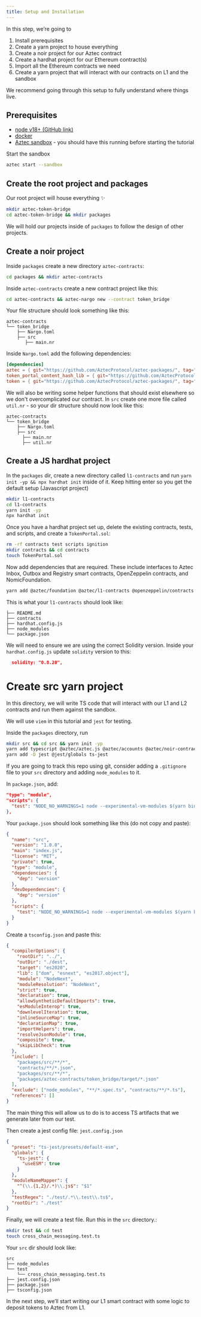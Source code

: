 ```yaml
---
title: Setup and Installation
---
```


In this step, we’re going to

1. Install prerequisites
2. Create a yarn project to house everything
3. Create a noir project for our Aztec contract
4. Create a hardhat project for our Ethereum contract(s)
5. Import all the Ethereum contracts we need
6. Create a yarn project that will interact with our contracts on L1 and the sandbox

We recommend going through this setup to fully understand where things live.

## Prerequisites

- [node v18+ (GitHub link)](https://github.com/tj/n)
- [docker](https://docs.docker.com/)
- [Aztec sandbox](../../../../../guides/developer_guides/getting_started.md) - you should have this running before starting the tutorial

Start the sandbox

```bash
aztec start --sandbox
```

## Create the root project and packages

Our root project will house everything ✨

```bash
mkdir aztec-token-bridge
cd aztec-token-bridge && mkdir packages
```

We will hold our projects inside of `packages` to follow the design of other projects.

## Create a noir project

Inside `packages` create a new directory `aztec-contracts`:

```bash
cd packages && mkdir aztec-contracts
```

Inside `aztec-contracts` create a new contract project like this:

```bash
cd aztec-contracts && aztec-nargo new --contract token_bridge
```

Your file structure should look something like this:

```tree
aztec-contracts
└── token_bridge
    ├── Nargo.toml
    ├── src
       ├── main.nr
```

Inside `Nargo.toml` add the following dependencies:

```toml
[dependencies]
aztec = { git="https://github.com/AztecProtocol/aztec-packages/", tag="#include_aztec_version", directory="noir-projects/aztec-nr/aztec" }
token_portal_content_hash_lib = { git="https://github.com/AztecProtocol/aztec-packages/", tag="#include_aztec_version", directory="noir-projects/noir-contracts/contracts/token_portal_content_hash_lib" }
token = { git="https://github.com/AztecProtocol/aztec-packages/", tag="#include_aztec_version", directory="noir-projects/noir-contracts/contracts/token_contract" }
```

We will also be writing some helper functions that should exist elsewhere so we don't overcomplicated our contract. In `src` create one more file called `util.nr` - so your dir structure should now look like this:

```tree
aztec-contracts
└── token_bridge
    ├── Nargo.toml
    ├── src
      ├── main.nr
      ├── util.nr
```

## Create a JS hardhat project

In the `packages` dir, create a new directory called `l1-contracts` and run `yarn init -yp &&
npx hardhat init` inside of it. Keep hitting enter so you get the default setup (Javascript project)

```bash
mkdir l1-contracts
cd l1-contracts
yarn init -yp
npx hardhat init
```

Once you have a hardhat project set up, delete the existing contracts, tests, and scripts, and create a `TokenPortal.sol`:

```bash
rm -rf contracts test scripts ignition
mkdir contracts && cd contracts
touch TokenPortal.sol
```

Now add dependencies that are required. These include interfaces to Aztec Inbox, Outbox and Registry smart contracts, OpenZeppelin contracts, and NomicFoundation.

```bash
yarn add @aztec/foundation @aztec/l1-contracts @openzeppelin/contracts ethers && yarn add --dev @nomicfoundation/hardhat-network-helpers @nomicfoundation/hardhat-chai-matchers @nomiclabs/hardhat-ethers @nomiclabs/hardhat-etherscan @types/chai @types/mocha @typechain/ethers-v5 @typechain/hardhat chai@4.0.0 hardhat-gas-reporter solidity-coverage ts-node typechain typescript @nomicfoundation/hardhat-ignition @nomicfoundation/hardhat-ignition-ethers @nomicfoundation/hardhat-verify
```

This is what your `l1-contracts` should look like:

```tree
├── README.md
├── contracts
├── hardhat.config.js
├── node_modules
└── package.json
```

We will need to ensure we are using the correct Solidity version. Inside your `hardhat.config.js` update `solidity` version to this:

```json
  solidity: "0.8.20",
```

# Create src yarn project

In this directory, we will write TS code that will interact with our L1 and L2 contracts and run them against the sandbox.

We will use `viem` in this tutorial and `jest` for testing.

Inside the `packages` directory, run

```bash
mkdir src && cd src && yarn init -yp
yarn add typescript @aztec/aztec.js @aztec/accounts @aztec/noir-contracts.js @aztec/types @aztec/foundation @aztec/l1-artifacts viem@^2.7.15 "@types/node@^20.8.2"
yarn add -D jest @jest/globals ts-jest
```

If you are going to track this repo using git, consider adding a `.gitignore` file to your `src` directory and adding `node_modules` to it.

In `package.json`, add:

```json
"type": "module",
"scripts": {
  "test": "NODE_NO_WARNINGS=1 node --experimental-vm-modules $(yarn bin jest)"
},
```

Your `package.json` should look something like this (do not copy and paste):

```json
{
  "name": "src",
  "version": "1.0.0",
  "main": "index.js",
  "license": "MIT",
  "private": true,
  "type": "module",
  "dependencies": {
    "dep": "version"
  },
  "devDependencies": {
    "dep": "version"
  },
  "scripts": {
    "test": "NODE_NO_WARNINGS=1 node --experimental-vm-modules $(yarn bin jest)"
  }
}
```

Create a `tsconfig.json` and paste this:

```json
{
  "compilerOptions": {
    "rootDir": "../",
    "outDir": "./dest",
    "target": "es2020",
    "lib": ["dom", "esnext", "es2017.object"],
    "module": "NodeNext",
    "moduleResolution": "NodeNext",
    "strict": true,
    "declaration": true,
    "allowSyntheticDefaultImports": true,
    "esModuleInterop": true,
    "downlevelIteration": true,
    "inlineSourceMap": true,
    "declarationMap": true,
    "importHelpers": true,
    "resolveJsonModule": true,
    "composite": true,
    "skipLibCheck": true
  },
  "include": [
    "packages/src/**/*",
    "contracts/**/*.json",
    "packages/src/**/*",
    "packages/aztec-contracts/token_bridge/target/*.json"
  ],
  "exclude": ["node_modules", "**/*.spec.ts", "contracts/**/*.ts"],
  "references": []
}
```

The main thing this will allow us to do is to access TS artifacts that we generate later from our test.

Then create a jest config file: `jest.config.json`

```json
{
  "preset": "ts-jest/presets/default-esm",
  "globals": {
    "ts-jest": {
      "useESM": true
    }
  },
  "moduleNameMapper": {
    "^(\\.{1,2}/.*)\\.js$": "$1"
  },
  "testRegex": "./test/.*\\.test\\.ts$",
  "rootDir": "./test"
}
```

Finally, we will create a test file. Run this in the `src` directory.:

```bash
mkdir test && cd test
touch cross_chain_messaging.test.ts
```

Your `src` dir should look like:

```tree
src
├── node_modules
└── test
    └── cross_chain_messaging.test.ts
├── jest.config.json
├── package.json
├── tsconfig.json
```

In the next step, we’ll start writing our L1 smart contract with some logic to deposit tokens to Aztec from L1.

